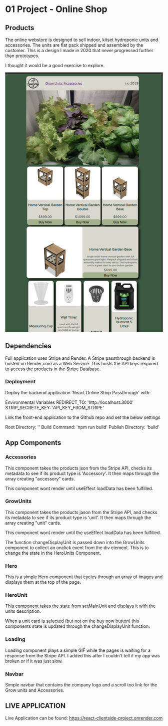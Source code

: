 # 01 Project - Online Shop

## Products

The online webstore is designed to sell indoor, kitset hydroponic units and accessories. The units are flat pack shipped and assembled by the customer. This is a design I made in 2020 that never progressed further than prototypes.

I thought it would be a good exercise to explore.

<img src="evagrow-screenshot.png" />

## Dependencies

Full application uses Stripe and Render.
A Stripe passthrough backend is hosted on Render.com as a Web Service.
This hosts the API keys required to access the products in the Stripe Database.

### Deployment

Deploy the backend application 'React Online Shop Passthrough' with:

Environmental Variables
REDIRECT_TO: 'http://localhost:3000'
STRIP_SECRETE_KEY: 'API_KEY_FROM_STRIPE'

Link the front-end application to the Github repo and set the below settings

Root Directory: ''
Build Command: 'npm run build'
Publish Directory: 'build'

## App Components

### Accessories

This component takes the products json from the Stripe API, checks its metadata to see if its product type is 'Accessory'. It then maps through the array creating "accessory" cards.

This component wont render until useEffect loadData has been fulfilled.

### GrowUnits

This component takes the products jason from the Stripe API, and checks its metadata to see if its product type is 'unit'.
It then maps through the array creating "unit" cards.

This component wont render until the useEffect loadData has been fulfilled.

The function changeDisplayUnit is passed down into the GrowUnits component to collect an onclick event from the div element. This is to change the state in the HeroUnits Component.

### Hero

This is a simple Hero component that cycles through an array of images and displays them at the top of the page.

### HeroUnit

This component takes the state from setMainUnit and displays it with the units description.

When a unit card is selected (but not on the buy now button) this components state is updated through the changeDisplayUnit function.

### Loading

Loading component plays a simple GIF while the pages is waiting for a response from the Stripe API. I added this after I couldn't tell if my app was broken or if it was just slow.

### Navbar

Simple navbar that contains the company logo and a scroll too link for the Grow units and Accessories.

## LIVE APPLICATION

Live Application can be found:
https://react-clientside-project.onrender.com
